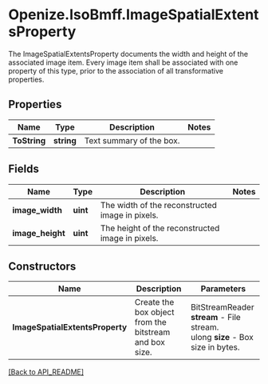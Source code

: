 # Openize.IsoBmff.ImageSpatialExtentsProperty

The ImageSpatialExtentsProperty documents the width and height of the associated image item.
Every image item shall be associated with one property of this type, prior to the association of all transformative properties.

## Properties

Name | Type | Description | Notes
------------ | ------------- | ------------- | -------------
**ToString** | **string** | Text summary of the box. | 

## Fields

Name | Type | Description | Notes
------------ | ------------- | ------------- | -------------
**image_width** | **uint** | The width of the reconstructed image in pixels. | 
**image_height** | **uint** | The height of the reconstructed image in pixels. | 

## Constructors

Name | Description | Parameters
------------ | ------------- | -------------
**ImageSpatialExtentsProperty** | Create the box object from the bitstream and box size. | BitStreamReader <b>stream</b> - File stream.<br />ulong <b>size</b> - Box size in bytes.

[[Back to API_README]](API_README.md)